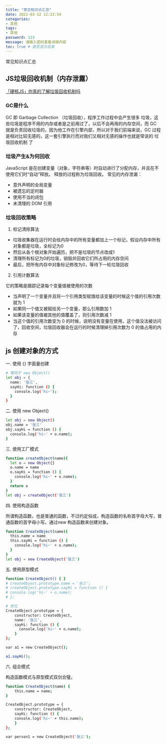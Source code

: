 ```yaml
---
title: "常见知识点汇总"
date: 2022-03-12 12:22:54
categories:
- 其他
tags:
- 其他
password: 123
message: 请输入密码查看详细内容
toc: true # 是否显示目录
---
```

常见知识点汇总

<!-- more -->

## JS垃圾回收机制（内存泄露）

[「硬核JS」你真的了解垃圾回收机制吗](https://juejin.cn/post/6981588276356317214#heading-6)
### GC是什么

GC 即 Garbage Collection （垃圾回收），程序工作过程中会产生很多 垃圾，这些垃圾是程序不用的内存或者是之前用过了，以后不会再用的内存空间，而 GC 就是负责回收垃圾的，因为他工作在引擎内部，所以对于我们前端来说，GC 过程是相对比较无感的，这一套引擎执行而对我们又相对无感的操作也就是常说的 垃圾回收机制 了

### 垃圾产生&为何回收
JavaScript 是在创建变量（对象，字符串等）时自动进行了分配内存，并且在不使用它们时“自动”释放。 释放的过程称为垃圾回收。
常见的内存泄漏：
* 意外声明的全局变量
* 被遗忘的定时器
* 使用不当的闭包
* 未清理的 DOM 引用

### 垃圾回收策略

1. 标记清除算法

* 垃圾收集器在运行时会给内存中的所有变量都加上一个标记，假设内存中所有对象都是垃圾，全标记为0
* 然后从各个根对象开始遍历，把不是垃圾的节点改成1
* 清理所有标记为0的垃圾，销毁并回收它们所占用的内存空间
* 最后，把所有内存中对象标记修改为0，等待下一轮垃圾回收

2. 引用计数算法

它的策略是跟踪记录每个变量值被使用的次数

* 当声明了一个变量并且将一个引用类型赋值给该变量的时候这个值的引用次数就为 1
* 如果同一个值又被赋给另一个变量，那么引用数加 1
* 如果该变量的值被其他的值覆盖了，则引用次数减 1
* 当这个值的引用次数变为 0 的时候，说明没有变量在使用，这个值没法被访问了，回收空间，垃圾回收器会在运行的时候清理掉引用次数为 0 的值占用的内存


## js 创建对象的方式

一. 使用 {} 字面量创建
```bash
# 等同于 new Object()
let obj = {
  name: '张三',
  sayHi: function () {
    console.log('hi~');
  }
}

```

二. 使用 new Object()
```bash
let obj = new Object()
obj.name = '张三'
obj.sayHi = function () {
  console.log('hi~' + o.name);
}
```

三. 使用工厂模式
```bash
function createObject(name){
  let o = new Object{}
  o.name = name
  o.sayHi = function () {
    console.log('hi~' + o.name);
  }
  return o
}
let obj = createObject('张三')
```

四. 使用构造函数

所谓构造函数，也是普通的函数，不过约定俗成，构造函数的名称首字母大写，普通函数的首字母小写。通过new 构造函数来创建对象。
```bash
function CreateObject(name){
  this.name = name 
  this.sayHi = function () {
    console.log('hi~' + o.name);
  }
}
let obj = new CreateObject('张三')
```

五. 使用原型模式

```bash
function CreateObject() { }
# createObject.prototype.name = '张三';
# createObject.prototype.sayHi = function () { 
# console.log('hi~' + o.name);
# };

# 优化
CreateObject.prototype = {
    constructor: CreateObject,
    name: '张三',
    sayHi: function () {
      console.log('hi~' + o.name);
    }
};

var a1 = new CreateObject();

a1.sayHi();
```
六. 组合模式

构造函数模式与原型模式双剑合璧。
```bash
function CreateObject(name) {
    this.name = name;
}

CreateObject.prototype = {
    constructor: CreateObject,
    sayHi: function () {
    console.log('hi~' + this.name);
    }
};

var person1 = new CreateObject('张三');
```